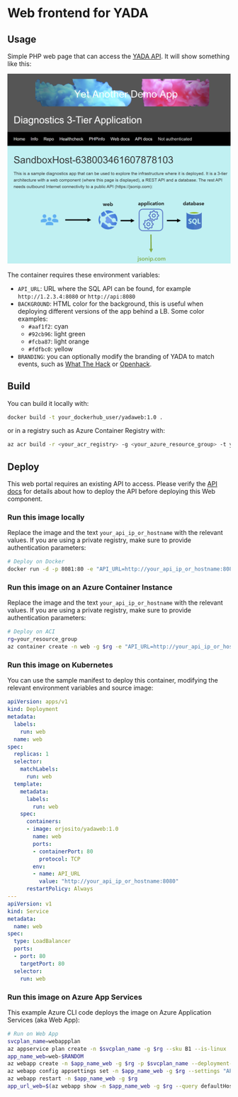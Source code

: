# Web frontend for YADA

## Usage

Simple PHP web page that can access the [YADA API](../api/README.md). It will show something like this:

![web](./homepage_screenshot.png)

The container requires these environment variables:

* `API_URL`: URL where the SQL API can be found, for example `http://1.2.3.4:8080` or `http://api:8080`
* `BACKGROUND`: HTML color for the background, this is useful when deploying different versions of the app behind a LB. Some color examples:
  * `#aaf1f2`: cyan
  * `#92cb96`: light green
  * `#fcba87`: light orange
  * `#fdfbc0`: yellow
* `BRANDING`: you can optionally modify the branding of YADA to match events, such as [What The Hack](https://aka.ms/wth) or [Openhack](https://openhack.microsoft.com).

## Build

 You can build it locally with:

```bash
docker build -t your_dockerhub_user/yadaweb:1.0 .
```

or in a registry such as Azure Container Registry with:

```bash
az acr build -r <your_acr_registry> -g <your_azure_resource_group> -t yadaweb:1.0 .
```

## Deploy

This web portal requires an existing API to access. Please verify the [API docs](../api/README.md) for details about how to deploy the API before deploying this Web component.

### Run this image locally

Replace the image and the text `your_api_ip_or_hostname` with the relevant values. If you are using a private registry, make sure to provide authentication parameters:

```bash
# Deploy on Docker
docker run -d -p 8081:80 -e "API_URL=http://your_api_ip_or_hostname:8080" --name web erjosito/yadaweb:1.0
```

### Run this image on an Azure Container Instance

Replace the image and the text `your_api_ip_or_hostname` with the relevant values. If you are using a private registry, make sure to provide authentication parameters:

```bash
# Deploy on ACI
rg=your_resource_group
az container create -n web -g $rg -e "API_URL=http://your_api_ip_or_hostname:8080" --image erjosito/yadaweb:1.0 --ip-address public --ports 80
```

### Run this image on Kubernetes

You can use the sample manifest to deploy this container, modifying the relevant environment variables and source image:

```yml
apiVersion: apps/v1
kind: Deployment
metadata:
  labels:
    run: web
  name: web
spec:
  replicas: 1
  selector:
    matchLabels:
      run: web
  template:
    metadata:
      labels:
        run: web
    spec:
      containers:
      - image: erjosito/yadaweb:1.0
        name: web
        ports:
        - containerPort: 80
          protocol: TCP
        env:
        - name: API_URL
          value: "http://your_api_ip_or_hostname:8080"
      restartPolicy: Always
---
apiVersion: v1
kind: Service
metadata:
  name: web
spec:
  type: LoadBalancer
  ports:
  - port: 80
    targetPort: 80
  selector:
    run: web
```

### Run this image on Azure App Services

This example Azure CLI code deploys the image on Azure Application Services (aka Web App):

```bash
# Run on Web App
svcplan_name=webappplan
az appservice plan create -n $svcplan_name -g $rg --sku B1 --is-linux
app_name_web=web-$RANDOM
az webapp create -n $app_name_web -g $rg -p $svcplan_name --deployment-container-image-name erjosito/yadaweb:1.0
az webapp config appsettings set -n $app_name_web -g $rg --settings "API_URL=http://your_api_ip_or_hostname:8080"
az webapp restart -n $app_name_web -g $rg
app_url_web=$(az webapp show -n $app_name_web -g $rg --query defaultHostName -o tsv) && echo $app_url_web
```
